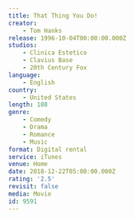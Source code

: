 ```yaml
---
title: That Thing You Do!
creator:
    - Tom Hanks
release: 1996-10-04T00:00:00.000Z
studios:
    - Clinica Estetico
    - Clavius Base
    - 20th Century Fox
language:
    - English
country:
    - United States
length: 108
genre:
    - Comedy
    - Drama
    - Romance
    - Music
format: Digital rental
service: iTunes
venue: Home
date: 2018-12-22T05:00:00.000Z
rating: '2.5'
revisit: false
media: Movie
id: 9591
---
```



